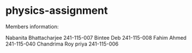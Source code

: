 # physics-assignment

Members information:

Nabanita Bhattacharjee    241-115-007
Bintee Deb                241-115-008
Fahim Ahmed               241-115-040
 Chandrima Roy priya      241-115-006
